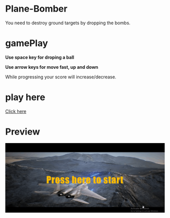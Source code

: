 # Plane-Bomber

You need to destroy ground targets by dropping the bombs.

# gamePlay
<b> Use space key for droping a ball </b>

<b> Use arrow keys for move fast, up and down</b>

While progressing your score will increase/decrease. 

# play here

 <a href = "https://manoharys.github.io/Plane-Bomber/"> Click here</a>
 
# Preview

 <img src = "https://github.com/manoharys/Plane-Bomber/blob/master/preview.gif">
